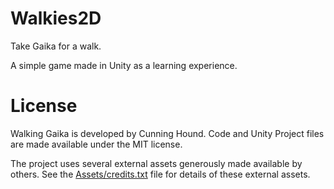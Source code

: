 # Walkies2D

Take Gaika for a walk.

A simple game made in Unity as a learning experience.

# License 

Walking Gaika is developed by Cunning Hound. Code and Unity Project files are made available under the MIT license.

The project uses several external assets generously made available by others. 
See the [Assets/credits.txt](https://github.com/CunningHound/Walkies2D/blob/main/Assets/credits.txt) file for details of these external assets.

